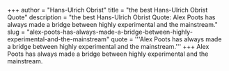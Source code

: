 +++
author = "Hans-Ulrich Obrist"
title = "the best Hans-Ulrich Obrist Quote"
description = "the best Hans-Ulrich Obrist Quote: Alex Poots has always made a bridge between highly experimental and the mainstream."
slug = "alex-poots-has-always-made-a-bridge-between-highly-experimental-and-the-mainstream"
quote = '''Alex Poots has always made a bridge between highly experimental and the mainstream.'''
+++
Alex Poots has always made a bridge between highly experimental and the mainstream.

